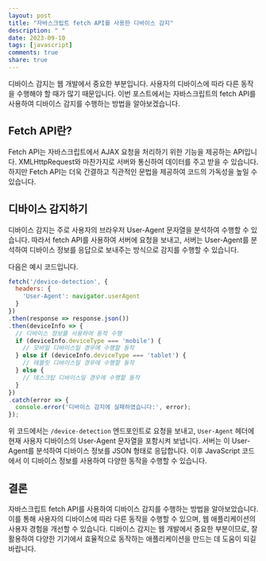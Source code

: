 ```yaml
---
layout: post
title: "자바스크립트 fetch API를 사용한 디바이스 감지"
description: " "
date: 2023-09-10
tags: [javascript]
comments: true
share: true
---
```


디바이스 감지는 웹 개발에서 중요한 부분입니다. 사용자의 디바이스에 따라 다른 동작을 수행해야 할 때가 많기 때문입니다. 이번 포스트에서는 자바스크립트의 fetch API를 사용하여 디바이스 감지를 수행하는 방법을 알아보겠습니다.

## Fetch API란?

Fetch API는 자바스크립트에서 AJAX 요청을 처리하기 위한 기능을 제공하는 API입니다. XMLHttpRequest와 마찬가지로 서버와 통신하여 데이터를 주고 받을 수 있습니다. 하지만 Fetch API는 더욱 간결하고 직관적인 문법을 제공하여 코드의 가독성을 높일 수 있습니다.

## 디바이스 감지하기

디바이스 감지는 주로 사용자의 브라우저 User-Agent 문자열을 분석하여 수행할 수 있습니다. 따라서 fetch API를 사용하여 서버에 요청을 보내고, 서버는 User-Agent를 분석하여 디바이스 정보를 응답으로 보내주는 방식으로 감지를 수행할 수 있습니다.

다음은 예시 코드입니다.

```javascript
fetch('/device-detection', {
  headers: {
    'User-Agent': navigator.userAgent
  }
})
.then(response => response.json())
.then(deviceInfo => {
  // 디바이스 정보를 사용하여 동작 수행
  if (deviceInfo.deviceType === 'mobile') {
    // 모바일 디바이스일 경우에 수행할 동작
  } else if (deviceInfo.deviceType === 'tablet') {
    // 태블릿 디바이스일 경우에 수행할 동작
  } else {
    // 데스크탑 디바이스일 경우에 수행할 동작
  }
})
.catch(error => {
  console.error('디바이스 감지에 실패하였습니다:', error);
});
```

위 코드에서는 `/device-detection` 엔드포인트로 요청을 보내고, `User-Agent` 헤더에 현재 사용자 디바이스의 User-Agent 문자열을 포함시켜 보냅니다. 서버는 이 User-Agent를 분석하여 디바이스 정보를 JSON 형태로 응답합니다. 이후 JavaScript 코드에서 이 디바이스 정보를 사용하여 다양한 동작을 수행할 수 있습니다.

## 결론

자바스크립트 fetch API를 사용하여 디바이스 감지를 수행하는 방법을 알아보았습니다. 이를 통해 사용자의 디바이스에 따라 다른 동작을 수행할 수 있으며, 웹 애플리케이션의 사용자 경험을 개선할 수 있습니다. 디바이스 감지는 웹 개발에서 중요한 부분이므로, 잘 활용하여 다양한 기기에서 효율적으로 동작하는 애플리케이션을 만드는 데 도움이 되길 바랍니다.